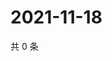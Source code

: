 # 2021-11-18

共 0 条

<!-- BEGIN WEIBO -->
<!-- 最后更新时间 Thu Nov 18 2021 03:12:27 GMT+0800 (China Standard Time) -->

<!-- END WEIBO -->
